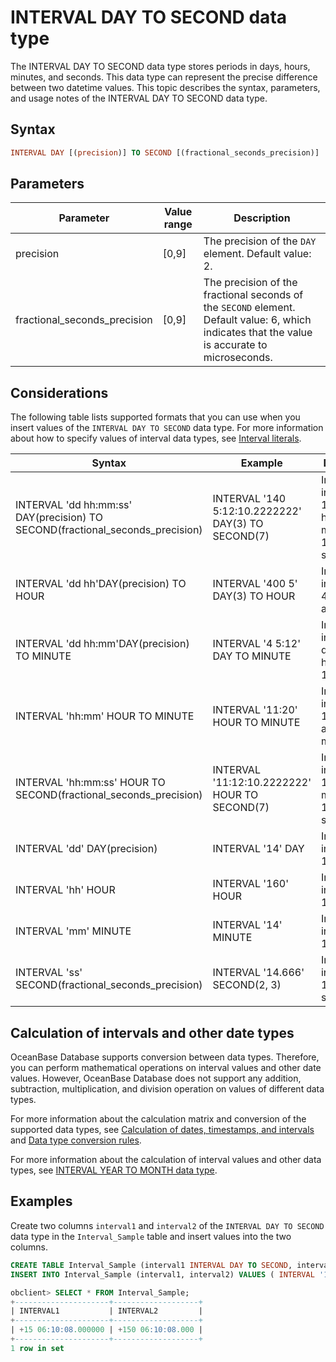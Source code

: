 # INTERVAL DAY TO SECOND data type

The INTERVAL DAY TO SECOND data type stores periods in days, hours, minutes, and seconds. This data type can represent the precise difference between two datetime values. This topic describes the syntax, parameters, and usage notes of the INTERVAL DAY TO SECOND data type.

## Syntax

```sql
INTERVAL DAY [(precision)] TO SECOND [(fractional_seconds_precision)]
```

## Parameters

| Parameter                    | Value range             | Description                                                                                                                                    |
|------------------------------|-------------------------|------------------------------------------------------------------------------------------------------------------------------------------------|
| precision                    | \[0,9\]                 | The precision of the `DAY` element. Default value: 2.                                                                                          |
| fractional_seconds_precision | \[0,9\]                 | The precision of the fractional seconds of the `SECOND` element. Default value: 6, which indicates that the value is accurate to microseconds. |

## Considerations

The following table lists supported formats that you can use when you insert values of the `INTERVAL DAY TO SECOND` data type. For more information about how to specify values of interval data types, see [Interval literals](../../3.literal-of-oracle-mode/5.interval-literal-of-oracle-mode.md).

| Syntax | Example | Description |
|-------------------------------------------------------------------------------|----------------------------------------------------|-----------------------------------|
| INTERVAL 'dd hh:mm:ss' DAY(precision) TO SECOND(fractional_seconds_precision) | INTERVAL '140 5:12:10.2222222' DAY(3) TO SECOND(7) | Indicates an interval of 140 days, 5 hours, 12 minutes, and 10.2222222 seconds.  |
| INTERVAL 'dd hh'DAY(precision) TO HOUR | INTERVAL '400 5' DAY(3) TO HOUR | Indicates an interval of 400 days and 5 hours.  |
| INTERVAL 'dd hh:mm'DAY(precision) TO MINUTE | INTERVAL '4 5:12' DAY TO MINUTE | Indicates an interval of 4 days, 5 hours, and 12 minutes.  |
| INTERVAL 'hh:mm' HOUR TO MINUTE | INTERVAL '11:20' HOUR TO MINUTE | Indicates an interval of 11 hours and 20 minutes.  |
| INTERVAL 'hh:mm:ss' HOUR TO SECOND(fractional_seconds_precision) | INTERVAL '11:12:10.2222222' HOUR TO SECOND(7) | Indicates an interval of 11 hours, 12 minutes, and 10.2222222 seconds.  |
| INTERVAL 'dd' DAY(precision) | INTERVAL '14' DAY | Indicates an interval of 14 days.  |
| INTERVAL 'hh' HOUR | INTERVAL '160' HOUR | Indicates an interval of 160 hours.  |
| INTERVAL 'mm' MINUTE | INTERVAL '14' MINUTE | Indicates an interval of 14 minutes.  |
| INTERVAL 'ss' SECOND(fractional_seconds_precision) | INTERVAL '14.666' SECOND(2, 3) | Indicates an interval of 14.666 seconds.  |

## Calculation of intervals and other date types

OceanBase Database supports conversion between data types. Therefore, you can perform mathematical operations on interval values and other date values. However, OceanBase Database does not support any addition, subtraction, multiplication, and division operation on values of different data types.

For more information about the calculation matrix and conversion of the supported data types, see [Calculation of dates, timestamps, and intervals](../4.date-time-and-interval-data-types-of-oracle-mode/8.calculation-of-date-time-and-interval-of-oracle-mode.md) and [Data type conversion rules](../../2.data-type-comparison-rules-of-oracle-mode/6.data-type-conversion-of-oracle-mode.md).

For more information about the calculation of interval values and other data types, see [INTERVAL YEAR TO MONTH data type](../4.date-time-and-interval-data-types-of-oracle-mode/6.interval-year-to-month-data-type-of-oracle-mode.md).

## Examples

Create two columns `interval1` and `interval2` of the `INTERVAL DAY TO SECOND` data type in the `Interval_Sample` table and insert values into the two columns.

```sql
CREATE TABLE Interval_Sample (interval1 INTERVAL DAY TO SECOND, interval2 INTERVAL DAY(3) TO SECOND(3));
INSERT INTO Interval_Sample (interval1, interval2) VALUES ( INTERVAL '15 06:10:08' DAY TO SECOND, INTERVAL '150 06:10:08' DAY(3) TO SECOND(3));

obclient> SELECT * FROM Interval_Sample;
+---------------------+-------------------+
| INTERVAL1           | INTERVAL2         |
+---------------------+-------------------+
| +15 06:10:08.000000 | +150 06:10:08.000 |
+---------------------+-------------------+
1 row in set
```
